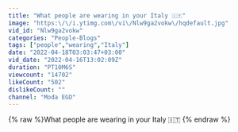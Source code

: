```yaml
---
title: "What people are wearing in your Italy 🇮🇹"
image: "https:\/\/i.ytimg.com\/vi\/Nlw9ga2vokw\/hqdefault.jpg"
vid_id: "Nlw9ga2vokw"
categories: "People-Blogs"
tags: ["people","wearing","Italy"]
date: "2022-04-18T03:03:47+03:00"
vid_date: "2022-04-16T13:02:09Z"
duration: "PT10M6S"
viewcount: "14702"
likeCount: "502"
dislikeCount: ""
channel: "Moda EGD"
---
```

{% raw %}What people are wearing in your Italy 🇮🇹 {% endraw %}
